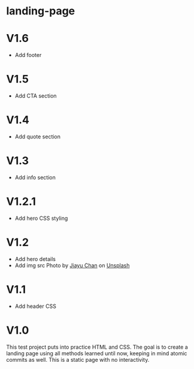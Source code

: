 # landing-page
<h1>V1.6</h1>
<ul>
<li> Add footer
</li>
</ul>

<h1>V1.5</h1>
<ul>
<li> Add CTA section
</li>
</ul>

<h1>V1.4</h1>
<ul>
<li> Add quote section
</li>
</ul>

<h1>V1.3</h1>
<ul>
<li> Add info section
</li>
</ul>

<h1>V1.2.1</h1>
<ul>
<li> Add hero CSS styling
</li>
</ul>

<h1>V1.2</h1>
<ul>
<li> Add hero details
</li>
<li> Add img src Photo by <a href="https://unsplash.com/@soda_chan?utm_content=creditCopyText&utm_medium=referral&utm_source=unsplash">Jiayu Chan</a> on <a href="https://unsplash.com/photos/a-large-white-building-with-a-gold-roof-fcpvx4xaVfQ?utm_content=creditCopyText&utm_medium=referral&utm_source=unsplash">Unsplash</a>
  
</li>
</ul>

<h1>V1.1</h1>
<ul>
<li> Add header CSS
</li>
</ul>

<h1>V1.0</h1>
This test project puts into practice HTML and CSS. The goal is to create a landing page using all methods learned until now, keeping in mind atomic commits as well. This is a static page with no interactivity. 
